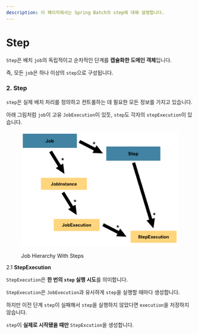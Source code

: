```yaml
---
description: 이 페이지에서는 Spring Batch의 step에 대해 설명합니다.
---
```


# Step

`Step`은 배치 `job`의 독립적이고 순차적인 단계를 **캡슐화한 도메인 객체**입니다.

즉, 모든 `job`은 하나 이상의 `step`으로 구성됩니다.



### 2. Step

`step`은 실제 배치 처리를 정의하고 컨트롤하는 데 필요한 모든 정보를 가지고 있습니다.

아래 그림처럼 `job`이 고유 `JobExecution`이 있듯, `step`도 각자의 `stepExecution`이 있습니다.

<figure><img src="../../.gitbook/assets/image (3).png" alt=""><figcaption><p>Job Hierarchy With Steps</p></figcaption></figure>

2.1 **StepExecution**

`StepExecution`은 **한 번의 `step` 실행 시도**를 의미합니다.&#x20;

`StepExecution`은 `JobExecution`과 유사하게 `step`을 실행할 때마다 생성합니다.



하지만 이전 단계 `step`이 실패해서 `step`을 실행하지 않았다면 `execution`을 저장하지 않습니다.

`step`이 **실제로 시작됐을 때만** `StepExcution`을 생성합니다.
